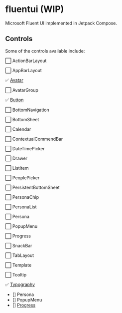 # fluentui (WIP)

Microsoft Fluent UI implemented in Jetpack Compose.

## Controls

Some of the controls available include:

⬜️ ActionBarLayout

⬜️ AppBarLayout

✅ [Avatar](https://github.com/Nthily/fluentui/tree/main/app/src/main/java/com/github/nthily/fluentui/ui/components/avatar)

⬜️ AvatarGroup

✅ [Button](https://github.com/Nthily/fluentui/tree/main/app/src/main/java/com/github/nthily/fluentui/ui/components/button)

⬜️ BottomNavigation

⬜️ BottomSheet

⬜️ Calendar

⬜️ ContextualCommendBar

⬜️ DateTimePicker

⬜️ Drawer

⬜️ ListItem

⬜️ PeoplePicker

⬜️ PersistentBottomSheet

⬜️ PersonaChip

⬜️ PersonaList

⬜️ Persona

⬜️ PopupMenu

⬜️ Progress

⬜️ SnackBar

⬜️ TabLayout

⬜️ Template

⬜️ Tooltip

✅ [Typography](https://github.com/Nthily/fluentui/tree/main/app/src/main/java/com/github/nthily/fluentui/ui/components/theme)


- [] Persona
- [] PopupMenu
- [] [Progress]()
